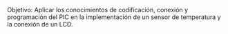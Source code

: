 Objetivo: Aplicar los conocimientos de codificación, conexión y programación del PIC en la implementación de un sensor de temperatura y la conexión de un LCD.

